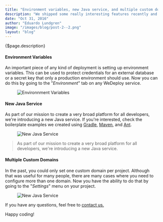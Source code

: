 ```yaml
---
title: "Environment variables, new Java service, and multiple custom domains!"
description: "We shipped some really interesting features recently and we would love to share them with you!"
date: "Oct 31, 2016"
author: "Eduardo Lundgren"
image: "/images/blog/post-2--2.png"
layout: "blog"
---
```


<article>

{$page.description}

#### Environment Variables

An important piece of any kind of deployment is setting up environment variables. This can be used to protect credentials for an external database or a secret key that only a production environment should use. Now you can do this by going to the "<em>Environment</em>" tab on any WeDeploy service.

<figure>
	<img src="/images/blog/post-2--0.png" srcset="/images/blog/post-2--0.png 1x, /images/blog/post-2--0-2x.png 2x" alt="Environnment Variables">
</figure>

#### New Java Service

As part of our mission to create a very broad platform for all developers, we're introducing a new Java service. If you're interested, check the boilerplate examples we created using [Gradle](https://github.com/wedeploy/boilerplate-java), [Maven](https://github.com/wedeploy/boilerplate-java/tree/maven), and [Ant](https://github.com/wedeploy/boilerplate-java/tree/ant).

<figure>
	<img class="original-size" src="/images/blog/post-2--1.png" srcset="/images/blog/post-2--1.png 1x, /images/blog/post-2--1-2x.png 2x" alt="New Java Service">
</figure>

> As part of our mission to create a very broad platform for all developers, we're introducing a new Java service.

#### Multiple Custom Domains

In the past, you could only set one custom domain per project. Although that was useful for many people, there are many cases where you need to configure more than one domain. Now you have the ability to do that by going to the "<em>Settings</em>" menu on your project.

<figure>
	<img src="/images/blog/post-2--2.png" srcset="/images/blog/post-2--2.png 1x, /images/blog/post-2--2-2x.png 2x" alt="New Java Service">
</figure>

If you have any questions, feel free to [contact us.](https://chat.wedeploy.com/)

Happy coding!

</article>
